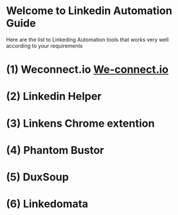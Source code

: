 # Welcome to Linkedin Automation Guide

Here are the list to Linkeding Automation tools that works very well according to your requirements
# (1) Weconnect.io <a href="https://we-connect.io">We-connect.io</a>
# (2) Linkedin Helper
# (3) Linkens Chrome extention
# (4) Phantom Bustor
# (5) DuxSoup
# (6) Linkedomata
